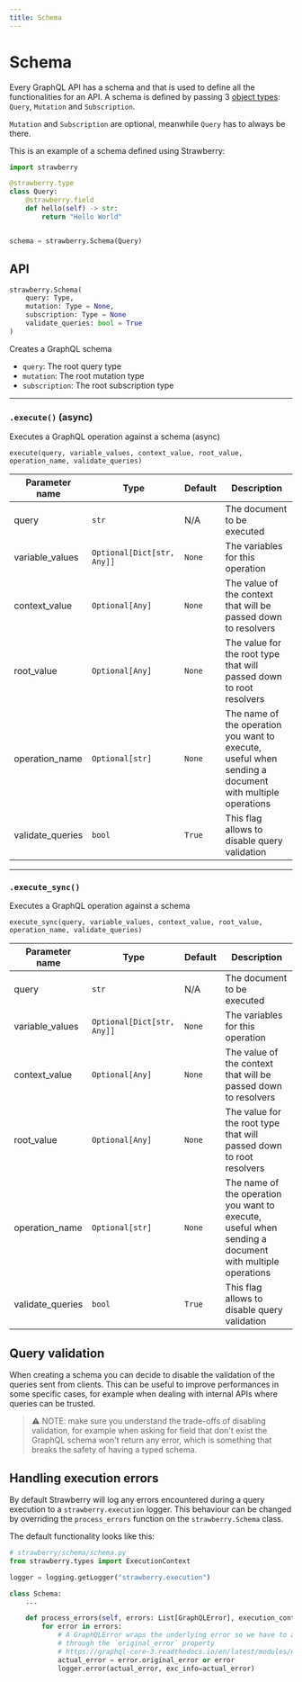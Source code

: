 ```yaml
---
title: Schema
---
```


# Schema

Every GraphQL API has a schema and that is used to define all the
functionalities for an API. A schema is defined by passing 3
[object types](./object-types): `Query`, `Mutation` and `Subscription`.

`Mutation` and `Subscription` are optional, meanwhile `Query` has to always be
there.

This is an example of a schema defined using Strawberry:

```python
import strawberry

@strawberry.type
class Query:
    @strawberry.field
    def hello(self) -> str:
        return "Hello World"


schema = strawberry.Schema(Query)
```

## API

```python
strawberry.Schema(
    query: Type,
    mutation: Type = None,
    subscription: Type = None
    validate_queries: bool = True
)
```

<!-- TODO: add docs on directives, types, extensions and execution context class -->

Creates a GraphQL schema

- `query`: The root query type
- `mutation`: The root mutation type
- `subscription`: The root subscription type

---

### `.execute()` (async)

Executes a GraphQL operation against a schema (async)

`execute(query, variable_values, context_value, root_value, operation_name, validate_queries)`

| Parameter name   | Type                       | Default | Description                                                                                            |
| ---------------- | -------------------------- | ------- | ------------------------------------------------------------------------------------------------------ |
| query            | `str`                      | N/A     | The document to be executed                                                                            |
| variable_values  | `Optional[Dict[str, Any]]` | `None`  | The variables for this operation                                                                       |
| context_value    | `Optional[Any]`            | `None`  | The value of the context that will be passed down to resolvers                                         |
| root_value       | `Optional[Any]`            | `None`  | The value for the root type that will passed down to root resolvers                                    |
| operation_name   | `Optional[str]`            | `None`  | The name of the operation you want to execute, useful when sending a document with multiple operations |
| validate_queries | `bool`                     | `True`  | This flag allows to disable query validation                                                           |

---

### `.execute_sync()`

Executes a GraphQL operation against a schema

`execute_sync(query, variable_values, context_value, root_value, operation_name, validate_queries)`

| Parameter name   | Type                       | Default | Description                                                                                            |
| ---------------- | -------------------------- | ------- | ------------------------------------------------------------------------------------------------------ |
| query            | `str`                      | N/A     | The document to be executed                                                                            |
| variable_values  | `Optional[Dict[str, Any]]` | `None`  | The variables for this operation                                                                       |
| context_value    | `Optional[Any]`            | `None`  | The value of the context that will be passed down to resolvers                                         |
| root_value       | `Optional[Any]`            | `None`  | The value for the root type that will passed down to root resolvers                                    |
| operation_name   | `Optional[str]`            | `None`  | The name of the operation you want to execute, useful when sending a document with multiple operations |
| validate_queries | `bool`                     | `True`  | This flag allows to disable query validation                                                           |

## Query validation

When creating a schema you can decide to disable the validation of the queries
sent from clients. This can be useful to improve performances in some specific
cases, for example when dealing with internal APIs where queries can be trusted.

> ⚠️ NOTE: make sure you understand the trade-offs of disabling validation, for
> example when asking for field that don't exist the GraphQL schema won't return
> any error, which is something that breaks the safety of having a typed schema.

## Handling execution errors

By default Strawberry will log any errors encountered during a query execution to a `strawberry.execution` logger. This behaviour can be changed by overriding the `process_errors` function on the `strawberry.Schema` class.

The default functionality looks like this:

```python
# strawberry/schema/schema.py
from strawberry.types import ExecutionContext

logger = logging.getLogger("strawberry.execution")

class Schema:
    ...

    def process_errors(self, errors: List[GraphQLError], execution_context: ExecutionContext) -> None:
        for error in errors:
            # A GraphQLError wraps the underlying error so we have to access it
            # through the `original_error` property
            # https://graphql-core-3.readthedocs.io/en/latest/modules/error.html#graphql.error.GraphQLError
            actual_error = error.original_error or error
            logger.error(actual_error, exc_info=actual_error)
```
